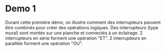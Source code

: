 # Demo 1

Durant cette première démo, on illustre comment des interrupteurs peuvent être combinés pour créer des opérations logiques. 
Des interrupteurs (type mural) sont montés sur une planche et connectés à un éclairage. 
2 interrupteurs en série forment une opération "ET". 2 interrupteurs en parallèle forment une opération "OU". 

